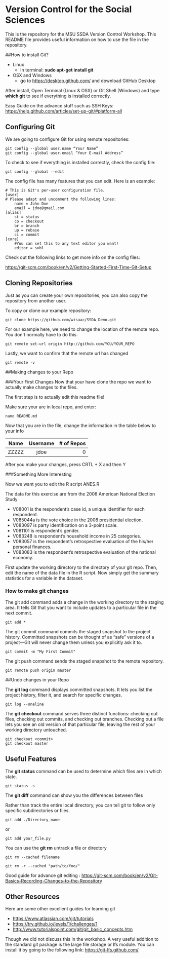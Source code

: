 # Version Control for the Social Sciences
This is the repository for the MSU SSDA Version Control Workshop. This README file provides useful information on how to use the file in the repository.

##How to install Git?

- Linux
    - In terminal: **sudo apt-get install git**
- OSX and Windows
    - go to https://desktop.github.com/ and download GitHub Desktop

After install, Open Terminal (Linux & OSX) or Git Shell (Windows) and type **which git** to see if everything is installed correctly.

Easy Guide on the advance stuff such as SSH Keys:
https://help.github.com/articles/set-up-git/#platform-all

## Configuring Git

We are going to configure Git for using remote repositories:
```
git config --global user.name “Your Name”
git config --global user.email “Your E-mail Address”
```

To check to see if everything is installed correctly, check the config file:

    git config --global --edit

The config file has many features that you can edit. Here is an example:
```
# This is Git's per-user configuration file.
[user]
# Please adapt and uncomment the following lines:
    name = John Doe
    email = jdoe@gmail.com
[alias]
    st = status
    co = checkout
    br = branch
    up = rebase
    ci = commit
[core]
    #You can set this to any text editor you want!
    editor = subl
```

Check out the following links to get more info on the config files:

https://git-scm.com/book/en/v2/Getting-Started-First-Time-Git-Setup


## Cloning Repositories
Just as you can create your own repositories, you can also copy the repository from another user.

To copy or clone our example repository:
```
git clone https://github.com/wisaac/SSDA_Demo.git
```

For our example here, we need to change the location of the remote repo. You don't normally have to do this.
```
git remote set-url origin http://github.com/YOU/YOUR_REPO
```

Lastly, we want to confirm that the remote url has changed
```
git remote -v
```

##Making changes to your Repo

###Your First Changes
Now that your have clone the repo we want to actually make changes to the files. 

The first step is to actually edit this readme file!

Make sure your are in local repo, and enter:

```
nano README.md
```

Now that you are in the file, change the information in the table below to your info

| Name        | Username           | # of Repos  |
| ------------- |:-------------:| -----:|
| ZZZZZ      | jdoe | 0 |

After you make your changes, press CRTL + X and then Y

###Something More Interesting

Now we want you to edit the R script ANES.R

The data for this exercise are from the 2008 American National Election Study

- V08001 is the respondent’s case id, a unique identifier for each respondent.
- V085044a is the vote choice in the 2008 presidential election.
- V083097 is party identification on a 3-point scale.
- V081101 is respondent’s gender. 
- V083248 is respondent’s household income in 25 categories.
- V083057 is the respondent’s retrospective evaluation of the his/her personal finances.
- V083083 is the respondent’s retrospective evaluation of the national economy.


First update the working directory to the directory of your git repo. Then, edit the name of the data file in the R script. Now simply get the summary statistics for a variable in the dataset.



### How to make git changes

The git add command adds a change in the working directory to the staging area. It tells Git that you want to include updates to a particular file in the next commit.
```
git add *
```

The git commit command commits the staged snapshot to the project history. Committed snapshots can be thought of as “safe” versions of a project—Git will never change them unless you explicitly ask it to.
```
git commit -m "My First Commit"
```


The git push command sends the staged snapshot to the remote repository.
```
git remote push origin master
```

##Undo changes in your Repo

The **git log** command displays committed snapshots. It lets you list the project history, filter it, and search for specific changes.
```
git log --oneline
```

The **git checkout** command serves three distinct functions: checking out files, checking out commits, and checking out branches. Checking out a file lets you see an old version of that particular file, leaving the rest of your working directory untouched.
```
git checkout <commit>
git checkout master
```

## Useful Features

The **git status** command can be used to determine which files are in which state.
```
git status -s
```

The **git diff** command can show you the differences between files

Rather than track the entire local directory, you can tell git to follow only specific subdirectories or files.

```
git add ./Directory_name
```

or

```
git add your_file.py
```


You can use the **git rm** untrack a file or directory
```
git rm --cached filename

git rm -r --cached "path/to/foo/"
```


Good guide for advance git editing : https://git-scm.com/book/en/v2/Git-Basics-Recording-Changes-to-the-Repository

## Other Resources

Here are some other excellent guides for learning git

- https://www.atlassian.com/git/tutorials
- https://try.github.io/levels/1/challenges/1
- http://www.tutorialspoint.com/git/git_basic_concepts.htm 

Though we did not discuss this in the workshop. A very useful addition to the standard git package is the large file storage or lfs module. You can install it by going to the following link: https://git-lfs.github.com/ 


